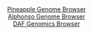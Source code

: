 <div id="Pineapple_Genome_Browser" align="center">
  <a href="https://igv.org/app/?sessionURL=blob:zZJda9swGEb_i6BlA8eW7MaODWUkaZu2CStN5zpNKUa2ZUetLLmS4nyR_z6tbOxmheZiY2CE9aKP5z06O9ASqajgIAKujbo2QsACaiFWd7huGPmKa6JAVGKmiAUkKYkkPCcg2oESK43j6cTsXGjdqMhxqG46NeaVsJVn4xpvBccrZeeidoaCMZwJibWQyhlI3AqHVm1nRTLcNLa527O7ToE1djBrFoIr4TSEV.nKnJf.KqUV4aImab1kmr4FSE0ek7GwS_yln9z185woNSabq.K0P77q33vn8XzkD.fxzWUS.8nxHa041ktJTh.uj9yL2coMo6IdysHtQ.WrpmbZVlwn9_mRd3Z8vm6oJOoUBajnhRD1fAOH8oKs_6e.zUcP7L1mo958Lr1eMhknzy7cenPeGhKXw8lUvdP53gJM5EtjA8gXMogQtDzoW13X7_z4RT0LwtDwkYKC6PHJAlri_MUsf9wBvWmMM0CR1.WbPhYQsiASRJ0QwgCFods9CU5gGKK9tQNLyf4e3It4GgbQ7buun5aUaSN0kSreKBtzbrd5aVfbA2kuMH.YvdS3kyN3MIin9Cyf6fXIx7NuFt_.kWZgCJjL357QtPqRTP_EvI8EsXV2qG7e85TdyN7FvR_MN0azzStaJ.e.ftl.G8N3AR0GpxSyxtqsNxUz_WlciyXFXJtCSxXNKKN6kxiOYgUi5HpGXJALJoyJQFbZJ2hBC3Xh59.Cevun_Xc-">Pineapple Genome Browser</a>
</div>
<div id="Alphonso_Genome_Browser" align="center">
  <a href="https://igv.org/app/?sessionURL=blob:zZLRbpswGEbfxVKrTSJgoCEFqZrSrEnTNM3UFFBTVciAIW6N7dgOaRrl3edVm3bTSc3Fpklc2L8M_r7D2YEWS0U4AxHwbLdruy6wgFryzRw1guIb1GAFogpRhS0gcYUlZgUG0Q5USGkU316bN5daCxU5DtGi0yBWc1v5NmrQK2doo.yCN86AU4pyLpHmUjnnErXcIXXb2eAcCWGbu32765RIIwdRseRMcUdgVmcb873s1yirMeMNzpo11eQtQGbymIylXaEv_XTeLwqs1ARvx.VZfzLuJ_5FvBgFg0U8u0zjID2ek5ohvZb47Mg73.J8dtLPN893qUfMvpkmo7m7zSfldHrkfz2.eBFEYnXm9txTP4S.e2rgEFbil_.pt3nIgd239ezIG96Pr4QoaHoZ6GkcD5KnJEjZIn63eQj2FqC8WBsbQLGUvciFlg8Dq.sFnR9L99SCMDR8JCcgeni0gJaoeDbHH3ZAb4VxBii8Wr_pYwEuSyxB1Akh7Llh6HVPeicwDN29tQNrSf8e3GF8G_ag1_e8IKsI1UboMlNMKBsxZrdFZdevB9J8MixHd_MaJ0k8IlRV99VwIhersu424z_QtIC5_O0XmqofyfRPzPtIEFvnh.p2.21W3fSuhvwcahoOV8.DPBiWaSuS._fweNCUPQxNxWWDtDlvJmb707cWSYKYNoOWKJITSvQ2NRT5BkSu5xttQcEpNx4CWeefoAUttws__9bT3z_uvwM-">Alphonso Genome Browser</a>
</div>


<div id="DAF_Genomics_Browser" align="center">
  <a href="https://igv.org/app/?sessionURL=blob:tZFra9swFIb_i6D95Kt8qw1hmK3ZsrQZq.uFppRwZh_HZrbkSnKSNuS_T3gthV0Ygw4kocO5vK_0HMgWhWw4IwmhlhtYrksMImu.y6DrW1xAh5IkFbQSDSKwQoGsQJIcSAVSQX51oTtrpXqZ2HYJlblBxrumkJb0LOhNyQdVoy41qQUdPHIGO2kVvNPFCmxo.5ozyW0oCpTSdOwe2Wa9A30859bjSFx3Q6uaUXWtTWhjpVWBdtuwEvd_MfIflPVq3qTLLB375_gwKyfpfJZ.8c7z1fvw7Sr_9GGZh8vTrNkwUIPAyer6hE6nezULLrZxv73UEV4GaoHT8Pqxujnx3p2e7_tGoJy4kXvmxQ4NKDkapOXFoDGQohZu4vpGRM8M6vvm09ULQv0Pgjckub0ziBJQfNPltweiHnoNi0i8H0ZuBuGiREESM3acyI1jGviR78SxezQOZBDtK9Oc5ldx5NCU0tD6Cp3Wr5p2_EIt9GvytVD.NFnvf0XFs3TBYc4.z1De3H.sMhgqFfbDwpG_xeRp9398VsVFB0qnfoRPUKDVah0y9ULFO94dvwM-">DAF Genomics Browser</a>
</div>
